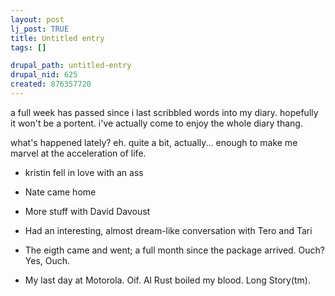 ```yaml
--- 
layout: post
lj_post: TRUE
title: Untitled entry
tags: []

drupal_path: untitled-entry
drupal_nid: 625
created: 876357720
---
```

a full week has passed since i last scribbled words into my diary. hopefully it won't be a portent. i've actually come to enjoy the whole diary thang.

what's happened lately? eh. quite a bit, actually... enough to make me marvel at the acceleration of life.

* kristin fell in love with an ass

* Nate came home

* More stuff with David Davoust

* Had an interesting, almost dream-like conversation with Tero and Tari

* The eigth came and went; a full month since the package arrived. Ouch? Yes, Ouch.

* My last day at Motorola. Oif. Al Rust boiled my blood. Long Story(tm).
